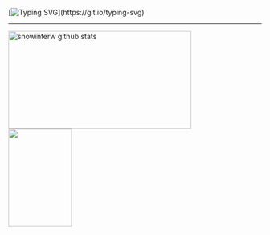 
[![Typing SVG](https://readme-typing-svg.demolab.com?font=Fira+Code&size=25&pause=1000&color=FF91A4&width=435&lines=hi!;welcome+to+my+profile!)](https://git.io/typing-svg)

------------------------------------------------------------------

<div>  
  <img width="85%" height="195px" src="https://github-readme-stats.vercel.app/api?username=anajgaspar&show_icons=true&count_private=true&hide_border=true&title_color=ff91a4&icon_color=ff91a4&text_color=c9d1d9&bg_color=0d1117" alt="snowinterw github stats"/> 
  <img width="50%" height="195px" src="https://github-readme-stats.vercel.app/api/top-langs/?username=anajgaspar&layout=compact&hide_border=true&title_color=ff91a4&text_color=c9d1d9&bg_color=0d1117"/>
</div>

